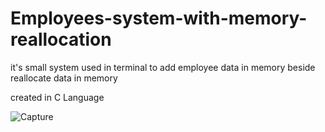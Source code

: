# Employees-system-with-memory-reallocation
it's small system used in terminal to add employee data in memory beside reallocate data in memory

created in C Language

![Capture](https://user-images.githubusercontent.com/26011530/209462426-b23333f9-98ed-48ad-9737-8e793f057c74.PNG)

